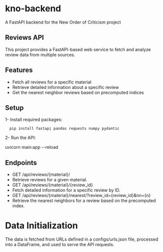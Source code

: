# kno-backend
A FastAPI backend for the New  Order of Criticism project
## Reviews API

This project provides a FastAPI-based web service to fetch and analyze review data from multiple sources.

## Features

- Fetch all reviews for a specific material
- Retrieve detailed information about a specific review
- Get the nearest neighbor reviews based on precomputed indices

## Setup

1- Install required packages:
```
  pip install fastapi pandas requests numpy pydantic
```
2- Run the API:


  uvicorn main:app --reload

## Endpoints

- GET /api/reviews/{material}/
- Retrieve reviews for a given material.
- GET /api/reviews/{material}/{review_id}
- Fetch detailed information for a specific review by ID.
- GET /api/reviews/{material}/nearest/?review_id={review_id}&nn={n}
- Retrieve the nearest neighbors for a review based on the precomputed index.

# Data Initialization

The data is fetched from URLs defined in a configs/urls.json file, processed into a DataFrame, and used to serve the API requests.
